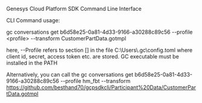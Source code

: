 Genesys Cloud Platform SDK Command Line Interface 

CLI Command usage: 

 gc conversations get b6d58e25-0a81-4d33-9166-a30288c89c56 --profile \<profile> --transform CustomerPartData.gotmpl

here, --Profile refers to section [<profile>]  in the file C:\Users\\<user>\.gc\config.toml   where client id, secret, access token etc. are stored. 
GC executable must be installed in the PATH

Alternatively, you can call the 
 gc conversations get b6d58e25-0a81-4d33-9166-a30288c89c56 --profile hm_fbt --transform https://github.com/besthand70/gcpsdkcli/Participant%20Data/CustomerPartData.gotmpl 
